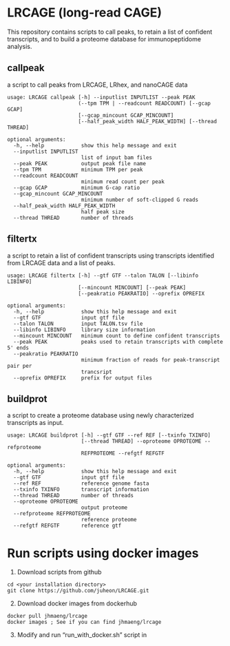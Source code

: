 # LRCAGE (long-read CAGE)
This repository contains scripts to call peaks, to retain a list of confident transcripts, and to build a proteome database for immunopeptidome analysis.

## callpeak
a script to call peaks from LRCAGE, LRhex, and nanoCAGE data
```
usage: LRCAGE callpeak [-h] --inputlist INPUTLIST --peak PEAK
                       (--tpm TPM | --readcount READCOUNT) [--gcap GCAP]
                       [--gcap_mincount GCAP_MINCOUNT]
                       [--half_peak_width HALF_PEAK_WIDTH] [--thread THREAD]

optional arguments:
  -h, --help            show this help message and exit
  --inputlist INPUTLIST
                        list of input bam files
  --peak PEAK           output peak file name
  --tpm TPM             minimum TPM per peak
  --readcount READCOUNT
                        minimum read count per peak
  --gcap GCAP           minimum G-cap ratio
  --gcap_mincount GCAP_MINCOUNT
                        minimum number of soft-clipped G reads
  --half_peak_width HALF_PEAK_WIDTH
                        half peak size
  --thread THREAD       number of threads
``` 
  
## filtertx
a script to retain a list of confident transcripts using transcripts identified from LRCAGE data and a list of peaks.
```
usage: LRCAGE filtertx [-h] --gtf GTF --talon TALON [--libinfo LIBINFO]
                       [--mincount MINCOUNT] [--peak PEAK]
                       [--peakratio PEAKRATIO] --oprefix OPREFIX

optional arguments:
  -h, --help            show this help message and exit
  --gtf GTF             input gtf file
  --talon TALON         input TALON.tsv file
  --libinfo LIBINFO     library size information
  --mincount MINCOUNT   minimum count to define confident transcripts
  --peak PEAK           peaks used to retain transcripts with complete 5' ends
  --peakratio PEAKRATIO
                        minimum fraction of reads for peak-transcript pair per
                        trancsript
  --oprefix OPREFIX     prefix for output files
```
  
## buildprot
a script to create a proteome database using newly characterized transcripts as input.
```
usage: LRCAGE buildprot [-h] --gtf GTF --ref REF [--txinfo TXINFO]
                        [--thread THREAD] --oproteome OPROTEOME --refproteome
                        REFPROTEOME --refgtf REFGTF

optional arguments:
  -h, --help            show this help message and exit
  --gtf GTF             input gtf file
  --ref REF             reference genome fasta
  --txinfo TXINFO       transcript information
  --thread THREAD       number of threads
  --oproteome OPROTEOME
                        output proteome
  --refproteome REFPROTEOME
                        reference proteome
  --refgtf REFGTF       reference gtf
```

# Run scripts using docker images
1. Download scripts from github
```
cd <your installation directory>
git clone https://github.com/juheon/LRCAGE.git
```
2. Download docker images from dockerhub
```
docker pull jhmaeng/lrcage
docker images ; See if you can find jhmaeng/lrcage
```
3. Modify and run “run_with_docker.sh” script in <your installation directory>
   
